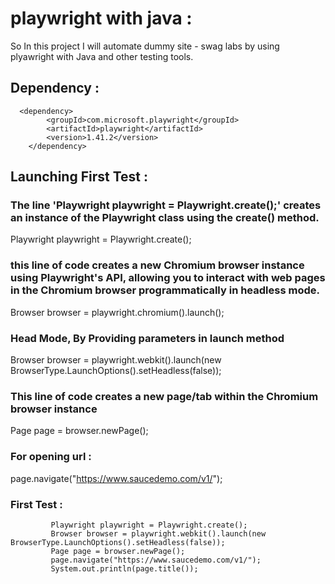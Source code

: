 # playwright with java : 

So In this project I will automate dummy site - swag labs by using plyawright with Java and other testing tools.




## Dependency : 

      <dependency>
            <groupId>com.microsoft.playwright</groupId>
            <artifactId>playwright</artifactId>
            <version>1.41.2</version>
        </dependency>

## Launching First Test : 

### The line 'Playwright playwright = Playwright.create();' creates an instance of the Playwright class using the create() method. 

Playwright playwright = Playwright.create();

### this line of code creates a new Chromium browser instance using Playwright's API, allowing you to interact with web pages in the Chromium browser programmatically in headless mode.
Browser browser = playwright.chromium().launch();

### Head Mode, By Providing parameters in launch method
Browser browser = playwright.webkit().launch(new BrowserType.LaunchOptions().setHeadless(false));

### This line of code creates a new page/tab within the Chromium browser instance
Page page = browser.newPage();

### For opening url : 
page.navigate("https://www.saucedemo.com/v1/");   

### First Test : 
                              
             Playwright playwright = Playwright.create();
             Browser browser = playwright.webkit().launch(new BrowserType.LaunchOptions().setHeadless(false));
             Page page = browser.newPage();
             page.navigate("https://www.saucedemo.com/v1/");
             System.out.println(page.title());
                           
